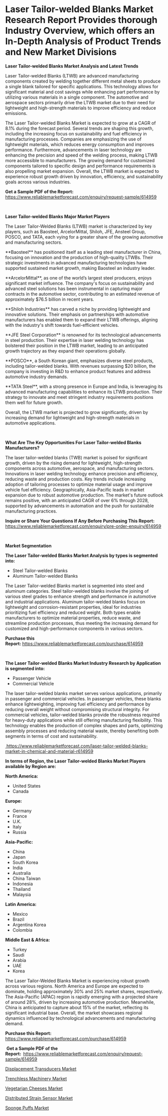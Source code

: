 <p><h1>Laser Tailor-welded Blanks Market Research Report Provides thorough Industry Overview, which offers an In-Depth Analysis of Product Trends and New Market Divisions</h1></p><p><strong>Laser Tailor-welded Blanks Market Analysis and Latest Trends</strong></p>
<p><p>Laser Tailor-welded Blanks (LTWB) are advanced manufacturing components created by welding together different metal sheets to produce a single blank tailored for specific applications. This technology allows for significant material and cost savings while enhancing part performance by utilizing various materials in a single component. The automotive and aerospace sectors primarily drive the LTWB market due to their need for lightweight and high-strength materials to improve efficiency and reduce emissions.</p><p>The Laser Tailor-welded Blanks Market is expected to grow at a CAGR of 8.1% during the forecast period. Several trends are shaping this growth, including the increasing focus on sustainability and fuel efficiency in manufacturing processes. Companies are emphasizing the use of lightweight materials, which reduces energy consumption and improves performance. Furthermore, advancements in laser technology are enhancing the precision and speed of the welding process, making LTWB more accessible to manufacturers. The growing demand for customized components tailored to specific design and performance requirements is also propelling market expansion. Overall, the LTWB market is expected to experience robust growth driven by innovation, efficiency, and sustainability goals across various industries.</p></p>
<p><strong>Get a Sample PDF of the Report:&nbsp;</strong> <a href="https://www.reliablemarketforecast.com/enquiry/request-sample/614959?utm_campaign=1130&utm_medium=2&utm_source=Github&utm_content=ia&utm_term=01102024&utm_id=laser-tailor-welded-blanks">https://www.reliablemarketforecast.com/enquiry/request-sample/614959</a></p>
<p>&nbsp;</p>
<p><strong>Laser Tailor-welded Blanks Major Market Players</strong></p>
<p><p>The Laser Tailor-Welded Blanks (LTWB) market is characterized by key players, such as Baosteel, ArcelorMittal, Shiloh, JFE, Ansteel Group, POSCO, and TATA, each vying for a greater share of the growing automotive and manufacturing sectors. </p><p>**Baosteel** has positioned itself as a leading steel manufacturer in China, focusing on innovation and the production of high-quality LTWBs. Their strategic investments in advanced manufacturing technologies have supported sustained market growth, making Baosteel an industry leader.</p><p>**ArcelorMittal**, as one of the world’s largest steel producers, enjoys significant market influence. The company's focus on sustainability and advanced steel solutions has been instrumental in capturing major contracts in the automotive sector, contributing to an estimated revenue of approximately $76.5 billion in recent years.</p><p>**Shiloh Industries** has carved a niche by providing lightweight and innovative solutions. Their emphasis on partnerships with automotive manufacturers has enabled them to expand their LTWB offerings, aligning with the industry's shift towards fuel-efficient vehicles.</p><p>**JFE Steel Corporation** is renowned for its technological advancements in steel production. Their expertise in laser welding technology has bolstered their position in the LTWB market, leading to an anticipated growth trajectory as they expand their operations globally.</p><p>**POSCO**, a South Korean giant, emphasizes diverse steel products, including tailor-welded blanks. With revenues surpassing $20 billion, the company is investing in R&D to enhance product features and address automotive industry demands.</p><p>**TATA Steel**, with a strong presence in Europe and India, is leveraging its advanced manufacturing capabilities to enhance its LTWB production. Their strategy to innovate and meet stringent industry requirements positions them well for future growth.</p><p>Overall, the LTWB market is projected to grow significantly, driven by increasing demand for lightweight and high-strength materials in automotive applications.</p></p>
<p>&nbsp;</p>
<p><strong>What Are The Key Opportunities For Laser Tailor-welded Blanks Manufacturers?</strong></p>
<p><p>The laser tailor-welded blanks (TWB) market is poised for significant growth, driven by the rising demand for lightweight, high-strength components across automotive, aerospace, and manufacturing sectors. Innovations in laser welding technology enhance precision and efficiency, reducing waste and production costs. Key trends include increasing adoption of tailoring processes to optimize material usage and improve vehicle fuel efficiency. Geographically, Asia-Pacific leads in market expansion due to robust automotive production. The market's future outlook remains positive, with an anticipated CAGR of over 6% through 2028, supported by advancements in automation and the push for sustainable manufacturing practices.</p></p>
<p><strong>Inquire or Share Your Questions If Any Before Purchasing This Report:</strong> <a href="https://www.reliablemarketforecast.com/enquiry/pre-order-enquiry/614959?utm_campaign=1130&utm_medium=2&utm_source=Github&utm_content=ia&utm_term=01102024&utm_id=laser-tailor-welded-blanks">https://www.reliablemarketforecast.com/enquiry/pre-order-enquiry/614959</a></p>
<p>&nbsp;</p>
<p><strong>Market Segmentation</strong></p>
<p><strong>The Laser Tailor-welded Blanks Market Analysis by types is segmented into:</strong></p>
<p><ul><li>Steel Tailor-welded Blanks</li><li>Aluminum Tailor-welded Blanks</li></ul></p>
<p><p>The Laser Tailor-welded Blanks market is segmented into steel and aluminum categories. Steel tailor-welded blanks involve the joining of various steel grades to enhance strength and performance in automotive and industrial applications. Aluminum tailor-welded blanks focus on lightweight and corrosion-resistant properties, ideal for industries prioritizing fuel efficiency and reduced weight. Both types enable manufacturers to optimize material properties, reduce waste, and streamline production processes, thus meeting the increasing demand for customized and high-performance components in various sectors.</p></p>
<p><strong>Purchase this Report:&nbsp;</strong><a href="https://www.reliablemarketforecast.com/purchase/614959?utm_campaign=1130&utm_medium=2&utm_source=Github&utm_content=ia&utm_term=01102024&utm_id=laser-tailor-welded-blanks">https://www.reliablemarketforecast.com/purchase/614959</a></p>
<p>&nbsp;</p>
<p><strong>The Laser Tailor-welded Blanks Market Industry Research by Application is segmented into:</strong></p>
<p><ul><li>Passenger Vehicle</li><li>Commercial Vehicle</li></ul></p>
<p><p>The laser tailor-welded blanks market serves various applications, primarily in passenger and commercial vehicles. In passenger vehicles, these blanks enhance lightweighting, improving fuel efficiency and performance by reducing overall weight without compromising structural integrity. For commercial vehicles, tailor-welded blanks provide the robustness required for heavy-duty applications while still offering manufacturing flexibility. This technology enables the production of complex shapes and parts, optimizing assembly processes and reducing material waste, thereby benefiting both segments in terms of cost and sustainability.</p></p>
<p><a href="https://www.reliablemarketforecast.com/laser-tailor-welded-blanks-market-in-chemical-and-material-r614959?utm_campaign=1130&utm_medium=2&utm_source=Github&utm_content=ia&utm_term=01102024&utm_id=laser-tailor-welded-blanks">&nbsp;https://www.reliablemarketforecast.com/laser-tailor-welded-blanks-market-in-chemical-and-material-r614959</a></p>
<p><strong>In terms of Region, the Laser Tailor-welded Blanks Market Players available by Region are:</strong></p>
<p>
    <p> <strong> North America: </strong>
        <ul>
            <li>United States</li>
            <li>Canada</li>
        </ul>
        </p> 
    <p> <strong> Europe: </strong>
        <ul>
            <li>Germany</li>
            <li>France</li>
            <li>U.K.</li>
            <li>Italy</li>
            <li>Russia</li>
        </ul>
        </p> 
    <p> <strong> Asia-Pacific: </strong>
        <ul>
            <li>China</li>
            <li>Japan</li>
            <li>South Korea</li>
            <li>India</li>
            <li>Australia</li>
            <li>China Taiwan</li>
            <li>Indonesia</li>
            <li>Thailand</li>
            <li>Malaysia</li>
        </ul>
        </p> 
    <p> <strong> Latin America: </strong>
        <ul>
            <li>Mexico</li>
            <li>Brazil</li>
            <li>Argentina Korea</li>
            <li>Colombia</li>
        </ul>
        </p> 
    <p> <strong> Middle East & Africa: </strong>
        <ul>
            <li>Turkey</li>
            <li>Saudi</li>
            <li>Arabia</li>
            <li>UAE</li>
            <li>Korea</li>
        </ul>
    </p>
    </p>
<p><p>The Laser Tailor-Welded Blanks Market is experiencing robust growth across various regions. North America and Europe are expected to dominate, holding approximately 30% and 25% market shares, respectively. The Asia-Pacific (APAC) region is rapidly emerging with a projected share of around 28%, driven by increasing automotive production. Meanwhile, China is anticipated to capture about 15% of the market, reflecting its significant industrial base. Overall, the market showcases regional dynamics influenced by technological advancements and manufacturing demand.</p></p>
<p><strong>Purchase this Report: </strong><a href="https://www.reliablemarketforecast.com/purchase/614959?utm_campaign=1130&utm_medium=2&utm_source=Github&utm_content=ia&utm_term=01102024&utm_id=laser-tailor-welded-blanks">https://www.reliablemarketforecast.com/purchase/614959</a></p>
<p>&nbsp;<strong>Get a Sample PDF of the Report:&nbsp;&nbsp;</strong><a href="https://www.reliablemarketforecast.com/enquiry/request-sample/614959?utm_campaign=1130&utm_medium=2&utm_source=Github&utm_content=ia&utm_term=01102024&utm_id=laser-tailor-welded-blanks">https://www.reliablemarketforecast.com/enquiry/request-sample/614959</a></p>
<p><strong></strong></p>
<p><p><a href="https://issuu.com/reportprime-2/docs/displacement-transducers-market-siz_b1bc715a105c7c?utm_campaign=1130&utm_medium=2&utm_source=Github&utm_content=ia&utm_term=01102024&utm_id=laser-tailor-welded-blanks">Displacement Transducers Market</a></p><p><a href="https://github.com/haydee0czminge/Market-Research-Report-List-1/blob/main/trenchless-machinery-market.md?utm_campaign=1130&utm_medium=2&utm_source=Github&utm_content=ia&utm_term=01102024&utm_id=laser-tailor-welded-blanks">Trenchless Machinery Market</a></p><p><a href="https://www.linkedin.com/pulse/comprehensive-analysis-global-vegetarian-cheeses-market-wgsoe?utm_campaign=1130&utm_medium=2&utm_source=Github&utm_content=ia&utm_term=01102024&utm_id=laser-tailor-welded-blanks">Vegetarian Cheeses Market</a></p><p><a href="https://issuu.com/reportprime-2/docs/distributed-strain-sensor-market-si_efcad19d69da40?utm_campaign=1130&utm_medium=2&utm_source=Github&utm_content=ia&utm_term=01102024&utm_id=laser-tailor-welded-blanks">Distributed Strain Sensor Market</a></p><p><a href="https://www.linkedin.com/pulse/sponge-puffs-market-trends-growth-outlook-2024-2031-oji2e?utm_campaign=1130&utm_medium=2&utm_source=Github&utm_content=ia&utm_term=01102024&utm_id=laser-tailor-welded-blanks">Sponge Puffs Market</a></p></p>
